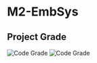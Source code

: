 # M2-EmbSys
## Project Grade 
![Code Grade](https://api.codiga.io/project/31591/score/svg)                  ![Code Grade](https://api.codiga.io/project/31591/status/svg)
